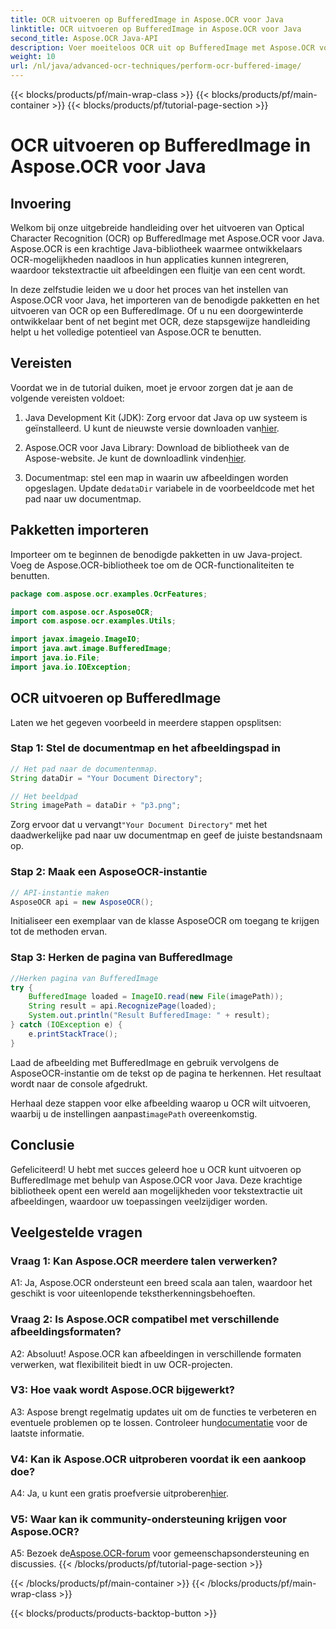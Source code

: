 ```yaml
---
title: OCR uitvoeren op BufferedImage in Aspose.OCR voor Java
linktitle: OCR uitvoeren op BufferedImage in Aspose.OCR voor Java
second_title: Aspose.OCR Java-API
description: Voer moeiteloos OCR uit op BufferedImage met Aspose.OCR voor Java. Extraheer tekst naadloos uit afbeeldingen. Download nu voor een veelzijdige tekstherkenningservaring.
weight: 10
url: /nl/java/advanced-ocr-techniques/perform-ocr-buffered-image/
---
```


{{< blocks/products/pf/main-wrap-class >}}
{{< blocks/products/pf/main-container >}}
{{< blocks/products/pf/tutorial-page-section >}}

# OCR uitvoeren op BufferedImage in Aspose.OCR voor Java

## Invoering

Welkom bij onze uitgebreide handleiding over het uitvoeren van Optical Character Recognition (OCR) op BufferedImage met Aspose.OCR voor Java. Aspose.OCR is een krachtige Java-bibliotheek waarmee ontwikkelaars OCR-mogelijkheden naadloos in hun applicaties kunnen integreren, waardoor tekstextractie uit afbeeldingen een fluitje van een cent wordt.

In deze zelfstudie leiden we u door het proces van het instellen van Aspose.OCR voor Java, het importeren van de benodigde pakketten en het uitvoeren van OCR op een BufferedImage. Of u nu een doorgewinterde ontwikkelaar bent of net begint met OCR, deze stapsgewijze handleiding helpt u het volledige potentieel van Aspose.OCR te benutten.

## Vereisten

Voordat we in de tutorial duiken, moet je ervoor zorgen dat je aan de volgende vereisten voldoet:

1.  Java Development Kit (JDK): Zorg ervoor dat Java op uw systeem is geïnstalleerd. U kunt de nieuwste versie downloaden van[hier](https://www.oracle.com/java/technologies/javase-downloads.html).

2.  Aspose.OCR voor Java Library: Download de bibliotheek van de Aspose-website. Je kunt de downloadlink vinden[hier](https://releases.aspose.com/ocr/java/).

3.  Documentmap: stel een map in waarin uw afbeeldingen worden opgeslagen. Update de`dataDir` variabele in de voorbeeldcode met het pad naar uw documentmap.

## Pakketten importeren

Importeer om te beginnen de benodigde pakketten in uw Java-project. Voeg de Aspose.OCR-bibliotheek toe om de OCR-functionaliteiten te benutten.

```java
package com.aspose.ocr.examples.OcrFeatures;

import com.aspose.ocr.AsposeOCR;
import com.aspose.ocr.examples.Utils;

import javax.imageio.ImageIO;
import java.awt.image.BufferedImage;
import java.io.File;
import java.io.IOException;
```

## OCR uitvoeren op BufferedImage

Laten we het gegeven voorbeeld in meerdere stappen opsplitsen:

### Stap 1: Stel de documentmap en het afbeeldingspad in

```java
// Het pad naar de documentenmap.
String dataDir = "Your Document Directory";

// Het beeldpad
String imagePath = dataDir + "p3.png";
```

 Zorg ervoor dat u vervangt`"Your Document Directory"` met het daadwerkelijke pad naar uw documentmap en geef de juiste bestandsnaam op.

### Stap 2: Maak een AsposeOCR-instantie

```java
// API-instantie maken
AsposeOCR api = new AsposeOCR();
```

Initialiseer een exemplaar van de klasse AsposeOCR om toegang te krijgen tot de methoden ervan.

### Stap 3: Herken de pagina van BufferedImage

```java
//Herken pagina van BufferedImage
try {
    BufferedImage loaded = ImageIO.read(new File(imagePath));
    String result = api.RecognizePage(loaded);
    System.out.println("Result BufferedImage: " + result);
} catch (IOException e) {
    e.printStackTrace();
}
```

Laad de afbeelding met BufferedImage en gebruik vervolgens de AsposeOCR-instantie om de tekst op de pagina te herkennen. Het resultaat wordt naar de console afgedrukt.

 Herhaal deze stappen voor elke afbeelding waarop u OCR wilt uitvoeren, waarbij u de instellingen aanpast`imagePath` overeenkomstig.

## Conclusie

Gefeliciteerd! U hebt met succes geleerd hoe u OCR kunt uitvoeren op BufferedImage met behulp van Aspose.OCR voor Java. Deze krachtige bibliotheek opent een wereld aan mogelijkheden voor tekstextractie uit afbeeldingen, waardoor uw toepassingen veelzijdiger worden.

## Veelgestelde vragen

### Vraag 1: Kan Aspose.OCR meerdere talen verwerken?

A1: Ja, Aspose.OCR ondersteunt een breed scala aan talen, waardoor het geschikt is voor uiteenlopende tekstherkenningsbehoeften.

### Vraag 2: Is Aspose.OCR compatibel met verschillende afbeeldingsformaten?

A2: Absoluut! Aspose.OCR kan afbeeldingen in verschillende formaten verwerken, wat flexibiliteit biedt in uw OCR-projecten.

### V3: Hoe vaak wordt Aspose.OCR bijgewerkt?

A3: Aspose brengt regelmatig updates uit om de functies te verbeteren en eventuele problemen op te lossen. Controleer hun[documentatie](https://reference.aspose.com/ocr/java/) voor de laatste informatie.

### V4: Kan ik Aspose.OCR uitproberen voordat ik een aankoop doe?

 A4: Ja, u kunt een gratis proefversie uitproberen[hier](https://releases.aspose.com/).

### V5: Waar kan ik community-ondersteuning krijgen voor Aspose.OCR?

 A5: Bezoek de[Aspose.OCR-forum](https://forum.aspose.com/c/ocr/16) voor gemeenschapsondersteuning en discussies.
{{< /blocks/products/pf/tutorial-page-section >}}

{{< /blocks/products/pf/main-container >}}
{{< /blocks/products/pf/main-wrap-class >}}

{{< blocks/products/products-backtop-button >}}

